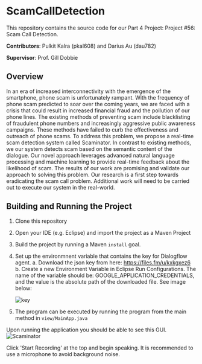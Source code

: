 # ScamCallDetection
This repository contains the source code for our Part 4 Project: Project #56: Scam Call Detection.

**Contributors**: Pulkit Kalra (pkal608) and Darius Au (dau782)

**Supervisor**: Prof. Gill Dobbie

## Overview
In an era of increased interconnectivity with the emergence of the smartphone, phone scam is unfortunately rampant. With the frequency of phone scam predicted to soar over the coming years, we are faced with a crisis that could result in increased financial fraud and the pollution of our phone lines. The existing methods of preventing scam include blacklisting of fraudulent phone numbers and increasingly aggressive public awareness campaigns. These methods have failed to curb the effectiveness and outreach of phone scams. To address this problem, we propose a real-time scam detection system called Scaminator. In contrast to existing methods, we our system detects scam based on the semantic content of the dialogue. Our novel approach leverages advanced natural language processing and machine learning to provide real-time feedback about the likelihood of scam. The results of our work are promising and validate our approach to solving this problem. Our research is a first step towards eradicating the scam call problem. Additional work will need to be carried out to execute our system in the real-world.

## Building and Running the Project
1. Clone this repository
2. Open your IDE (e.g. Eclipse) and import the project as a Maven Project
3. Build the project by running a Maven `install` goal.
4. Set up the environmnent variable that contains the key for Dialogflow agent.
   a. Download the json key from here: https://files.fm/u/kxkgxez6
   b. Create a new Environment Variable in Eclipse Run Configurations. The name of the variable should be: GOOGLE_APPLICATION_CREDENTIALS,
      and the value is the absolute path of the downloaded file. See image below:
      
      ![key](https://i.imgur.com/ICealBl.png)
      
5. The program can be executed by running the program from the main method in `view/MainApp.java`

Upon running the application you should be able to see this GUI. 
![Scaminator](https://i.imgur.com/NCYRfIB.png)

Click 'Start Recording' at the top and begin speaking. It is recommended to use a microphone to avoid background noise. 

